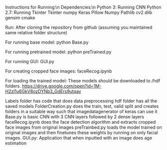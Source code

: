 Instructions for Running:\n
Dependencies:\n
Python 3: Running CNN
Python 2.7: Running Tkinter
Tkinter
numpy
Keras
Pillow
Numpy
Pathlib
cv2
dlib
gensim
cmake

Run:
After cloning the repository from github (assuming you maintained same relative folder structure)

For running base model:
python Base.py 

For running pretrained model:
python preTrained.py

For running GUI:
GUI.py

For creating cropped face images:
faceRecog.ipynb

For loading the trained model: These models should be downloaded to /hdf folders.
https://drive.google.com/open?id=1M-H2zl1u6GkV8ozDYNb3_GdErs9utqav


Labels folder has code that does data preprocessing
hdf folder has all the saved models
FolderCreation.py does the train, test, valid split and creates folders in a suitable way such that imagedatagenerator of keras can use it
Base.py is basic CNN with 3 CNN layers followed by 2 dense layers
faceRecog.ipynb does the face detection algorithm and extracts cropped face images from original images
preTrainbed.py loads the model trained on original images and then finetunes these weights by running on only facial images.
GUI.py: Application that when inputted with an image does age estimation
